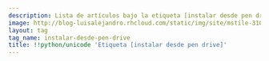 ```yaml
---
description: Lista de artículos bajo la etiqueta [instalar desde pen drive]
image: http://blog-luisalejandro.rhcloud.com/static/img/site/mstile-310x310.png
layout: tag
tag_name: instalar-desde-pen-drive
title: !!python/unicode 'Etiqueta [instalar desde pen drive]'
---
```


